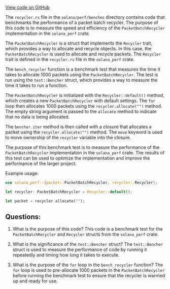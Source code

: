 
[View code on GitHub](https://github.com/solana-labs/solana/blob/master/perf/benches/recycler.rs)

The `recycler.rs` file in the `solana/perf/benches` directory contains code that benchmarks the performance of a packet batch recycler. The purpose of this code is to measure the speed and efficiency of the `PacketBatchRecycler` implementation in the `solana_perf` crate.

The `PacketBatchRecycler` is a struct that implements the `Recycler` trait, which provides a way to allocate and recycle objects. In this case, the `PacketBatchRecycler` is used to allocate and recycle packets. The `Recycler` trait is defined in the `recycler.rs` file in the `solana_perf` crate.

The `bench_recycler` function is a benchmark test that measures the time it takes to allocate 1000 packets using the `PacketBatchRecycler`. The test is run using the `test::Bencher` struct, which provides a way to measure the time it takes to run a function.

The `PacketBatchRecycler` is initialized with the `Recycler::default()` method, which creates a new `PacketBatchRecycler` with default settings. The `for` loop then allocates 1000 packets using the `recycler.allocate("")` method. The empty string argument is passed to the `allocate` method to indicate that no data is being allocated.

The `bencher.iter` method is then called with a closure that allocates a packet using the `recycler.allocate("")` method. The `move` keyword is used to move ownership of the `recycler` variable into the closure.

The purpose of this benchmark test is to measure the performance of the `PacketBatchRecycler` implementation in the `solana_perf` crate. The results of this test can be used to optimize the implementation and improve the performance of the larger project.

Example usage:

```rust
use solana_perf::{packet::PacketBatchRecycler, recycler::Recycler};

let recycler: PacketBatchRecycler = Recycler::default();

let packet = recycler.allocate("");
```
## Questions: 
 1. What is the purpose of this code?
   This code is a benchmark test for the `PacketBatchRecycler` and `Recycler` structs from the `solana_perf` crate.

2. What is the significance of the `test::Bencher` struct?
   The `test::Bencher` struct is used to measure the performance of code by running it repeatedly and timing how long it takes to execute.

3. What is the purpose of the `for` loop in the `bench_recycler` function?
   The `for` loop is used to pre-allocate 1000 packets in the `PacketBatchRecycler` before running the benchmark test to ensure that the recycler is warmed up and ready for use.